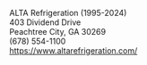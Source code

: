 

ALTA Refrigeration  (1995-2024)  
403 Dividend Drive  
Peachtree City, GA 30269  
(678) 554-1100  
<https://www.altarefrigeration.com/>

